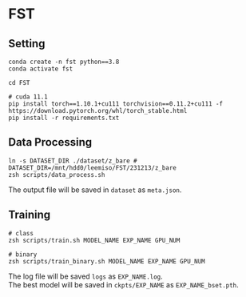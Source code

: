 # FST

## Setting
```
conda create -n fst python==3.8
conda activate fst

cd FST

# cuda 11.1
pip install torch==1.10.1+cu111 torchvision==0.11.2+cu111 -f https://download.pytorch.org/whl/torch_stable.html
pip install -r requirements.txt
```

## Data Processing
```
ln -s DATASET_DIR ./dataset/z_bare # DATASET_DIR=/mnt/hdd0/leemiso/FST/231213/z_bare
zsh scripts/data_process.sh
```
The output file will be saved in `dataset` as `meta.json`.

## Training
```
# class
zsh scripts/train.sh MODEL_NAME EXP_NAME GPU_NUM

# binary
zsh scripts/train_binary.sh MODEL_NAME EXP_NAME GPU_NUM
```
The log file will be saved `logs` as `EXP_NAME.log`.  
The best model will be saved in `ckpts/EXP_NAME` as `EXP_NAME_bset.pth`.